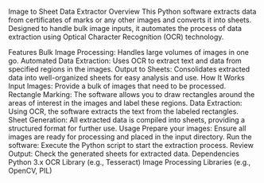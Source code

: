 Image to Sheet Data Extractor
Overview
This Python software extracts data from certificates of marks or any other images and converts it into sheets. Designed to handle bulk image inputs, it automates the process of data extraction using Optical Character Recognition (OCR) technology.

Features
Bulk Image Processing: Handles large volumes of images in one go.
Automated Data Extraction: Uses OCR to extract text and data from specified regions in the images.
Output to Sheets: Consolidates extracted data into well-organized sheets for easy analysis and use.
How It Works
Input Images: Provide a bulk of images that need to be processed.
Rectangle Marking: The software allows you to draw rectangles around the areas of interest in the images and label these regions.
Data Extraction: Using OCR, the software extracts the text from the labeled rectangles.
Sheet Generation: All extracted data is compiled into sheets, providing a structured format for further use.
Usage
Prepare your images: Ensure all images are ready for processing and placed in the input directory.
Run the software: Execute the Python script to start the extraction process.
Review Output: Check the generated sheets for extracted data.
Dependencies
Python 3.x
OCR Library (e.g., Tesseract)
Image Processing Libraries (e.g., OpenCV, PIL)

